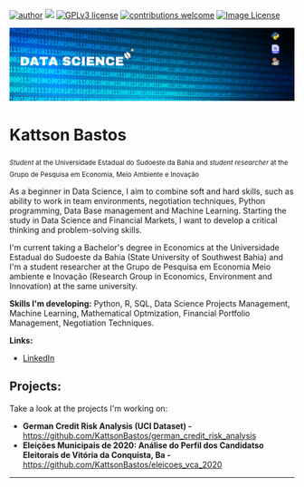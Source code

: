 [![author](https://img.shields.io/badge/author-KattsonBastos-red.svg)](https://linkedin.com/in/kattson-bastos-07b07a194/) [![](https://img.shields.io/badge/python-3.7+-blue.svg)](https://www.python.org/downloads/release/python-365/) [![GPLv3 license](https://img.shields.io/badge/License-GPLv3-blue.svg)](http://perso.crans.org/besson/LICENSE.html) [![contributions welcome](https://img.shields.io/badge/Contributions-Welcome-brightgreen.svg?style=flat)](https://github.com/KattsonBastos/KattsonBastos/issues) [![Image License](https://img.shields.io/badge/Banner:-Credits-red.svg?style=flat)](https://github.com/KattsonBastos/KattsonBastos/blob/main/Image%20License.txt)

<p align="center">
  <img src="banners.png" >
</p>

# Kattson Bastos
<sub>*Student* at the Universidade Estadual do Sudoeste da Bahia and *student researcher* at the Grupo de Pesquisa em Economia, Meio Ambiente e Inovação</sub>

As a beginner in Data Science, I aim to combine soft and hard skills, such as ability to work in team environments, negotiation techniques, Python programming, Data Base management and Machine Learning. Starting the study in Data Science and Financial Markets, I want to develop a critical thinking and problem-solving skills.

I'm current taking a Bachelor's degree in Economics at the Universidade Estadual do Sudoeste da Bahia (State University of Southwest Bahia) and I'm a student researcher at the Grupo de Pesquisa em Economia Meio ambiente e Inovação (Research Group in Economics, Environment and Innovation) at the same university.

**Skills I'm developing:** Python, R, SQL, Data Science Projects Management, Machine Learning, Mathematical Optmization, Financial Portfolio Management, Negotiation Techniques.

**Links:**
* [LinkedIn](linkedin.com/in/kattson-bastos-07b07a194/)


## Projects:
Take a look at the projects I'm working on:

* **German Credit Risk Analysis (UCI Dataset) -** https://github.com/KattsonBastos/german_credit_risk_analysis
* **Eleições Municipais de 2020: Análise do Perfil dos Candidatso Eleitorais de Vitória da Conquista, Ba -** https://github.com/KattsonBastos/eleicoes_vca_2020

---





